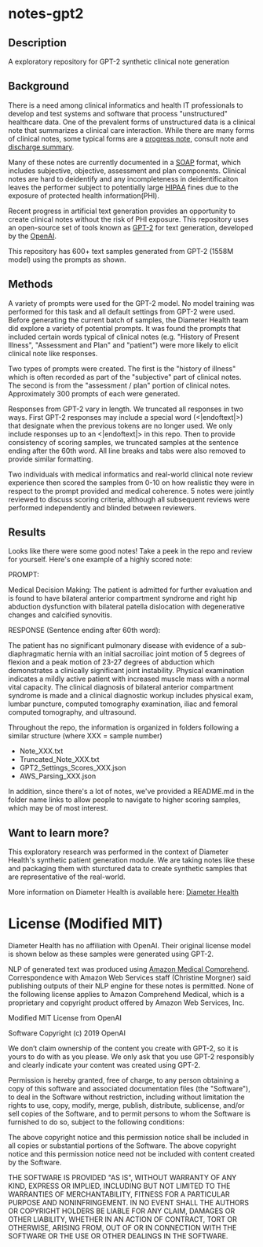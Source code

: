 # notes-gpt2

## Description

A exploratory repository for GPT-2 synthetic clinical note generation

## Background

There is a need among clinical informatics and health IT professionals to develop and test systems and software that process "unstructured" healthcare data. One of the prevalent forms of unstructured data is a clinical note that summarizes a clinical care interaction. While there are many forms of clinical notes, some typical forms are a [progress note](https://en.wikipedia.org/wiki/Progress_note), consult note and [discharge summary](https://en.wikipedia.org/wiki/Inpatient_care#Progress). 

Many of these notes are currently documented in a [SOAP](https://en.wikipedia.org/wiki/SOAP_note) format, which includes subjective, objective, assessment and plan components. Clinical notes are hard to deidentify and any incompleteness in deidentificaiton leaves the performer subject to potentially large [HIPAA](https://en.wikipedia.org/wiki/Health_Insurance_Portability_and_Accountability_Act) fines due to the exposure of protected health information(PHI).  

Recent progress in artificial text generation provides an opportunity to create clinical notes without the risk of PHI exposure. This repository uses an open-source set of tools known as [GPT-2](https://github.com/openai/gpt-2) for text generation, developed by the [OpenAI](https://openai.com/).

This repository has 600+ text samples generated from GPT-2 (1558M model) using the prompts as shown. 

## Methods

A variety of prompts were used for the GPT-2 model. No model training was performed for this task and all default settings from GPT-2 were used. Before generating the current batch of samples, the Diameter Health team did explore a variety of potential prompts. It was found the prompts that included certain words typical of clinical notes (e.g. "History of Present Illness", "Assessment and Plan" and "patient") were more likely to elicit clinical note like responses. 

Two types of prompts were created. The first is the "history of illness" which is often recorded as part of the "subjective" part of clinical notes. The second is from the "assessment / plan" portion of clinical notes. Approximately 300 prompts of each were generated.  

Responses from GPT-2 vary in length. We truncated all responses in two ways. First GPT-2 responses may include a special word (<|endoftext|>) that designate when the previous tokens are no longer used. We only include responses up to an <|endoftext|> in this repo. Then to provide consistency of scoring samples, we truncated samples at the sentence ending after the 60th word. All line breaks and tabs were also removed to provide similar formatting. 

Two individuals with medical informatics and real-world clinical note review experience then scored the samples from 0-10 on how realistic they were in respect to the prompt provided and medical coherence. 5 notes were jointly reviewed to discuss scoring criteria, although all subsequent reviews were performed independently and blinded between reviewers.

## Results

Looks like there were some good notes! Take a peek in the repo and review for yourself. Here's one example of a highly scored note: 

PROMPT: 

Medical Decision Making: The patient is admitted for further evaluation and is found to have bilateral anterior compartment syndrome and right hip abduction dysfunction with bilateral patella dislocation with degenerative changes and calcified synovitis.

RESPONSE (Sentence ending after 60th word):

The patient has no significant pulmonary disease with evidence of a sub-diaphragmatic hernia with an initial sacroiliac joint motion of 5 degrees of flexion and a peak motion of 23-27 degrees of abduction which demonstrates a clinically significant joint instability. Physical examination indicates a mildly active patient with increased muscle mass with a normal vital capacity. The clinical diagnosis of bilateral anterior compartment syndrome is made and a clinical diagnostic workup includes physical exam, lumbar puncture, computed tomography examination, iliac and femoral computed tomography, and ultrasound. 

Throughout the repo, the information is organized in folders following a similar structure (where XXX = sample number)

- Note_XXX.txt  
- Truncated_Note_XXX.txt
- GPT2_Settings_Scores_XXX.json
- AWS_Parsing_XXX.json

In addition, since there's a lot of notes, we've provided a README.md in the folder name links to allow people to navigate to higher scoring samples, which may be of most interest.  

## Want to learn more? 

This exploratory research was performed in the context of Diameter Health's synthetic patient generation module. We are taking notes like these and packaging them with sturctured data to create synthetic samples that are representative of the real-world. 

More information on Diameter Health is available here: [Diameter Health](https://www.diameterhealth.com)


# License (Modified MIT)

Diameter Health has no affiliation with OpenAI. Their original license model is shown below as these samples were generated using GPT-2. 

NLP of generated text was produced using [Amazon Medical Comprehend](https://aws.amazon.com/comprehend/medical/). Correspondence with Amazon Web Services staff (Christine Morgner) said publishing outputs of their NLP engine for these notes is permitted. None of the following license applies to Amazon Comprehend Medical, which is a proprietary and copyright product offered by Amazon Web Services, Inc.  

Modified MIT License from OpenAI

Software Copyright (c) 2019 OpenAI

We don’t claim ownership of the content you create with GPT-2, so it is yours to do with as you please.
We only ask that you use GPT-2 responsibly and clearly indicate your content was created using GPT-2.

Permission is hereby granted, free of charge, to any person obtaining a copy of this software and associated documentation files (the "Software"), to deal in the Software without restriction, including without limitation the rights to use, copy, modify, merge, publish, distribute, sublicense, and/or sell copies of the Software, and to permit persons to whom the Software is furnished to do so, subject to the following conditions:

The above copyright notice and this permission notice shall be included in all copies or substantial portions of the Software. The above copyright notice and this permission notice need not be included with content created by the Software.

THE SOFTWARE IS PROVIDED "AS IS", WITHOUT WARRANTY OF ANY KIND, EXPRESS OR IMPLIED, INCLUDING BUT NOT LIMITED TO THE WARRANTIES OF MERCHANTABILITY, FITNESS FOR A PARTICULAR PURPOSE AND NONINFRINGEMENT. IN NO EVENT SHALL THE AUTHORS OR COPYRIGHT HOLDERS BE LIABLE FOR ANY CLAIM, DAMAGES OR OTHER LIABILITY, WHETHER IN AN ACTION OF CONTRACT, TORT OR OTHERWISE, ARISING FROM, OUT OF OR IN CONNECTION WITH THE SOFTWARE OR THE USE OR OTHER DEALINGS IN THE SOFTWARE.